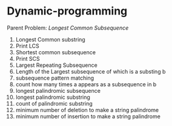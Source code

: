 # Dynamic-programming
Parent Problem: *Longest Common Subsequence*
1. Longest Common substring
2. Print LCS
3. Shortest common subsequence
4. Print SCS 
5. Largest Repeating Subsequence
6. Length of the Largest subsequence of which is a substing b
7. subsequence pattern matching
8. count how many times a appears as a subsequence in b 
9. longest palindromic subsequence 
10. longest palindromic substring 
11. count of palindromic substring
12. minimum number of deletion to make a string palindrome
13. minimum number of insertion to make a string palindrome
